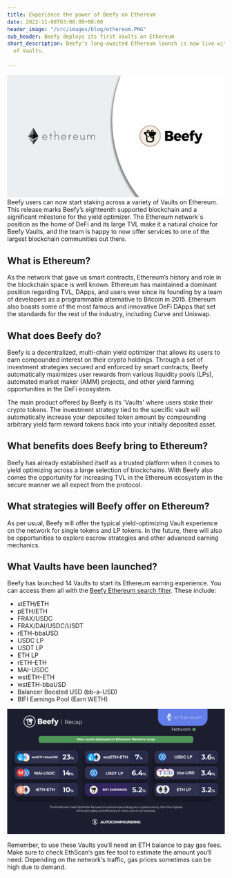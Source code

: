 ```yaml
---
title: Experience the power of Beefy on Ethereum
date: 2022-11-08T03:00:00+00:00
header_image: "/src/images/blog/ethereum.PNG"
sub_header: Beefy deploys its first Vaults on Ethereum
short_description: Beefy‘s long-awaited Ethereum launch is now live with a selection
  of Vaults.

---
```

![](/src/images/blog/53b4a3fe-f359-441f-a0c4-9bbde6c50dbb.png)  
Beefy users can now start staking across a variety of Vaults on Ethereum. This release marks Beefy’s eighteenth supported blockchain and a significant milestone for the yield optimizer. The Ethereum network´s position as the home of DeFi and its large TVL make it a natural choice for Beefy Vaults, and the team is happy to now offer services to one of the largest blockchain communities out there.

## What is Ethereum?

As the network that gave us smart contracts, Ethereum’s history and role in the blockchain space is well known. Ethereum has maintained a dominant position regarding TVL, DApps, and users ever since its founding by a team of developers as a programmable alternative to Bitcoin in 2015. Ethereum also boasts some of the most famous and innovative DeFi DApps that set the standards for the rest of the industry, including Curve and Uniswap.

## What does Beefy do?

Beefy is a decentralized, multi-chain yield optimizer that allows its users to earn compounded interest on their crypto holdings. Through a set of investment strategies secured and enforced by smart contracts, Beefy automatically maximizes user rewards from various liquidity pools (LPs),‌ ‌automated market maker (AMM) projects,‌ ‌and‌ ‌other yield‌ farming ‌opportunities in the DeFi ecosystem.

The main product offered by Beefy is its 'Vaults' where users stake their crypto tokens. The investment strategy tied to the specific vault will automatically increase your deposited token amount by compounding arbitrary yield farm reward tokens back into your initially deposited asset.

## What benefits does Beefy bring to Ethereum?

Beefy has already established itself as a trusted platform when it comes to yield optimizing across a large selection of blockchains. With Beefy also comes the opportunity for increasing TVL in the Ethereum ecosystem in the secure manner we all expect from the protocol.

## What strategies will Beefy offer on Ethereum?

As per usual, Beefy will offer the typical yield-optimizing Vault experience on the network for single tokens and LP tokens. In the future, there will also be opportunities to explore escrow strategies and other advanced earning mechanics.

## What Vaults have been launched?

Beefy has launched 14 Vaults to start its Ethereum earning experience. You can access them all with the [Beefy Ethereum search filter](https://app.beefy.com/). These include:

* stETH/ETH
* pETH/ETH
* FRAX/USDC
* FRAX/DAI/USDC/USDT
* rETH-bbaUSD
* USDC LP
* USDT LP
* ETH LP
* rETH-ETH
* MAI-USDC
* wstETH-ETH
* wstETH-bbaUSD
* Balancer Boosted USD (bb-a-USD)
* BIFI Earnings Pool (Earn WETH)

![](/src/images/blog/r1.PNG)

Remember, to use these Vaults you‘ll need an ETH balance to pay gas fees. Make sure to check EthScan‘s gas fee tool to estimate the amount you‘ll need. Depending on the network‘s traffic, gas prices sometimes can be high due to demand.